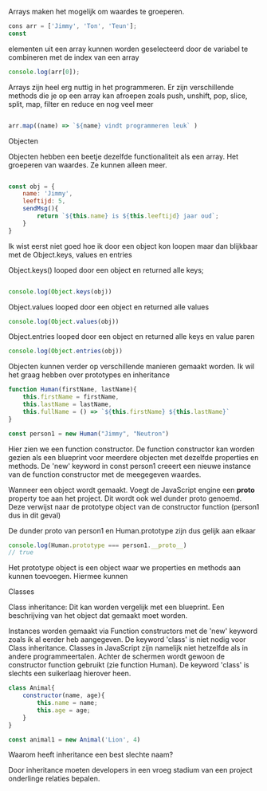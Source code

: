 Arrays maken het mogelijk om waardes te groeperen.

```javascript
cons arr = ['Jimmy', 'Ton', 'Teun'];
const
```

elementen uit een array kunnen worden geselecteerd door de variabel te combineren met de index van een array

```javascript
console.log(arr[0]);
```

Arrays zijn heel erg nuttig in het programmeren. Er zijn verschillende methods die je op een array kan afroepen zoals push, unshift, pop, slice, split, map, filter en reduce en nog veel meer

```javascript

arr.map((name) => `${name} vindt programmeren leuk` )
```


Objecten

Objecten hebben een beetje dezelfde functionaliteit als een array. Het groeperen van waardes. Ze kunnen alleen meer.

```javascript

const obj = {
    name: 'Jimmy',
    leeftijd: 5,
    sendMsg(){
        return `${this.name} is ${this.leeftijd} jaar oud`;          
    }
}
```

Ik wist eerst niet goed hoe ik door een object kon loopen maar dan blijkbaar met de Object.keys, values en entries

Object.keys() looped door een object en returned alle keys;

```javascript

console.log(Object.keys(obj))

```

Object.values looped door een object en returned alle values


```javascript
console.log(Object.values(obj))
```

Object.entries looped door een object en returned alle keys en value paren

```javascript
console.log(Object.entries(obj))
```

Objecten kunnen verder op verschillende manieren gemaakt worden. Ik wil het graag hebben over prototypes en inheritance

```javascript
function Human(firstName, lastName){
    this.firstName = firstName,
    this.lastName = lastName,
    this.fullName = () => `${this.firstName} ${this.lastName}`
}

const person1 = new Human("Jimmy", "Neutron")
```

Hier zien we een function constructor. De function constructor kan worden gezien als een blueprint voor meerdere objecten met dezelfde properties en methods. De 'new' keyword in const person1 creeert een nieuwe instance van de function constructor met de meegegeven waardes.

Wanneer een object wordt gemaakt. Voegt de JavaScript engine een __proto__ property toe aan het project. Dit wordt ook wel dunder proto genoemd. Deze verwijst naar de prototype object van de constructor function (person1 dus in dit geval)

De dunder proto van person1 en Human.prototype zijn dus gelijk aan elkaar

```javascript
console.log(Human.prototype === person1.__proto__)
// true
```
Het prototype object is een object waar we properties en methods aan kunnen toevoegen. Hiermee kunnen 

Classes

Class inheritance: Dit kan worden vergelijk met een blueprint. Een beschrijving van het object dat gemaakt moet worden.

Instances worden gemaakt via Function constructors met de 'new' keyword zoals ik al eerder heb aangegeven. De keyword 'class' is niet nodig voor Class inheritance. Classes in JavaScript zijn namelijk niet hetzelfde als in andere programmeertalen. Achter de schermen wordt gewoon de constructor function gebruikt (zie function Human). De keyword 'class' is slechts een suikerlaag hierover heen.

```javascript
class Animal{
    constructor(name, age){
        this.name = name;
        this.age = age;
    }
}

const animal1 = new Animal('Lion', 4)
```

Waarom heeft inheritance een best slechte naam?

Door inheritance moeten developers in een vroeg stadium van een project onderlinge relaties bepalen.